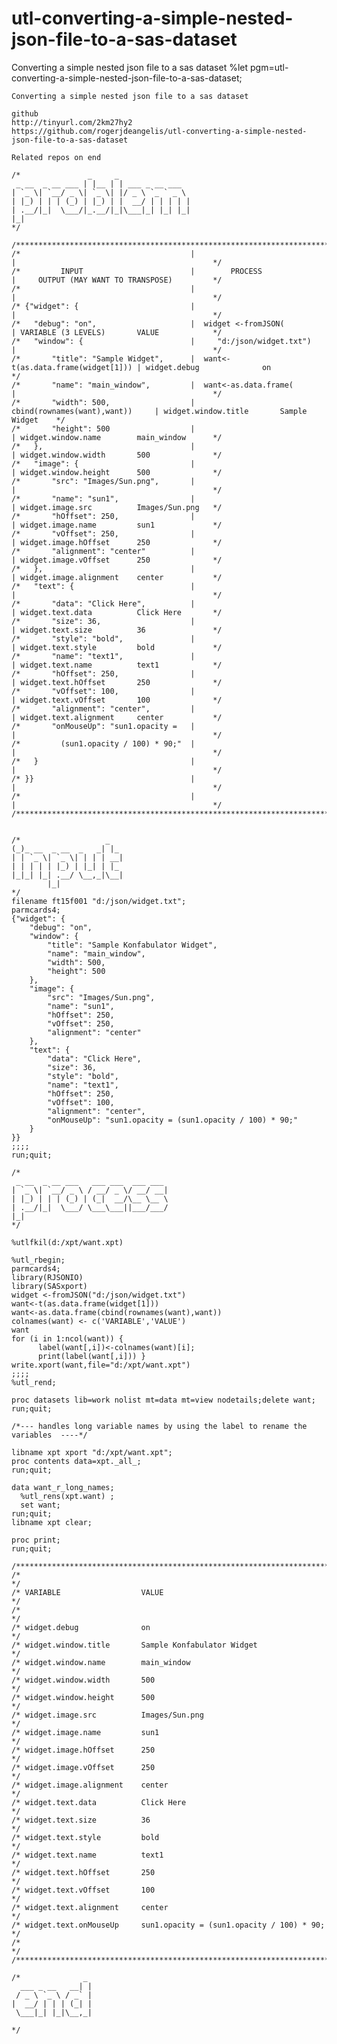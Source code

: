 # utl-converting-a-simple-nested-json-file-to-a-sas-dataset
Converting a simple nested json file to a sas dataset 
    %let pgm=utl-converting-a-simple-nested-json-file-to-a-sas-dataset;

    Converting a simple nested json file to a sas dataset

    github
    http://tinyurl.com/2km27hy2
    https://github.com/rogerjdeangelis/utl-converting-a-simple-nested-json-file-to-a-sas-dataset

    Related repos on end

    /*               _     _
     _ __  _ __ ___ | |__ | | ___ _ __ ___
    | `_ \| `__/ _ \| `_ \| |/ _ \ `_ ` _ \
    | |_) | | | (_) | |_) | |  __/ | | | | |
    | .__/|_|  \___/|_.__/|_|\___|_| |_| |_|
    |_|
    */

    /**************************************************************************************************************************/
    /*                                      |                                    |                                            */
    /*         INPUT                        |        PROCESS                     |     OUTPUT (MAY WANT TO TRANSPOSE)         */
    /*                                      |                                    |                                            */
    /* {"widget": {                         |                                    |                                            */
    /*   "debug": "on",                     |  widget <-fromJSON(                | VARIABLE (3 LEVELS)       VALUE            */
    /*   "window": {                        |     "d:/json/widget.txt")          |                                            */
    /*       "title": "Sample Widget",      |  want<-t(as.data.frame(widget[1])) | widget.debug              on               */
    /*       "name": "main_window",         |  want<-as.data.frame(              |                                            */
    /*       "width": 500,                  |    cbind(rownames(want),want))     | widget.window.title       Sample Widget    */
    /*       "height": 500                  |                                    | widget.window.name        main_window      */
    /*   },                                 |                                    | widget.window.width       500              */
    /*   "image": {                         |                                    | widget.window.height      500              */
    /*       "src": "Images/Sun.png",       |                                    |                                            */
    /*       "name": "sun1",                |                                    | widget.image.src          Images/Sun.png   */
    /*       "hOffset": 250,                |                                    | widget.image.name         sun1             */
    /*       "vOffset": 250,                |                                    | widget.image.hOffset      250              */
    /*       "alignment": "center"          |                                    | widget.image.vOffset      250              */
    /*   },                                 |                                    | widget.image.alignment    center           */
    /*   "text": {                          |                                    |                                            */
    /*       "data": "Click Here",          |                                    | widget.text.data          Click Here       */
    /*       "size": 36,                    |                                    | widget.text.size          36               */
    /*       "style": "bold",               |                                    | widget.text.style         bold             */
    /*       "name": "text1",               |                                    | widget.text.name          text1            */
    /*       "hOffset": 250,                |                                    | widget.text.hOffset       250              */
    /*       "vOffset": 100,                |                                    | widget.text.vOffset       100              */
    /*       "alignment": "center",         |                                    | widget.text.alignment     center           */
    /*       "onMouseUp": "sun1.opacity =   |                                    |                                            */
    /*         (sun1.opacity / 100) * 90;"  |                                    |                                            */
    /*   }                                  |                                    |                                            */
    /* }}                                   |                                    |                                            */
    /*                                      |                                    |                                            */
    /**************************************************************************************************************************/


    /*                   _
    (_)_ __  _ __  _   _| |_
    | | `_ \| `_ \| | | | __|
    | | | | | |_) | |_| | |_
    |_|_| |_| .__/ \__,_|\__|
            |_|
    */
    filename ft15f001 "d:/json/widget.txt";
    parmcards4;
    {"widget": {
        "debug": "on",
        "window": {
            "title": "Sample Konfabulator Widget",
            "name": "main_window",
            "width": 500,
            "height": 500
        },
        "image": {
            "src": "Images/Sun.png",
            "name": "sun1",
            "hOffset": 250,
            "vOffset": 250,
            "alignment": "center"
        },
        "text": {
            "data": "Click Here",
            "size": 36,
            "style": "bold",
            "name": "text1",
            "hOffset": 250,
            "vOffset": 100,
            "alignment": "center",
            "onMouseUp": "sun1.opacity = (sun1.opacity / 100) * 90;"
        }
    }}
    ;;;;
    run;quit;

    /*
     _ __  _ __ ___   ___ ___  ___ ___
    | `_ \| `__/ _ \ / __/ _ \/ __/ __|
    | |_) | | | (_) | (_|  __/\__ \__ \
    | .__/|_|  \___/ \___\___||___/___/
    |_|
    */

    %utlfkil(d:/xpt/want.xpt)

    %utl_rbegin;
    parmcards4;
    library(RJSONIO)
    library(SASxport)
    widget <-fromJSON("d:/json/widget.txt")
    want<-t(as.data.frame(widget[1]))
    want<-as.data.frame(cbind(rownames(want),want))
    colnames(want) <- c('VARIABLE','VALUE')
    want
    for (i in 1:ncol(want)) {
          label(want[,i])<-colnames(want)[i];
          print(label(want[,i])) }
    write.xport(want,file="d:/xpt/want.xpt")
    ;;;;
    %utl_rend;

    proc datasets lib=work nolist mt=data mt=view nodetails;delete want; run;quit;

    /*--- handles long variable names by using the label to rename the variables  ----*/

    libname xpt xport "d:/xpt/want.xpt";
    proc contents data=xpt._all_;
    run;quit;

    data want_r_long_names;
      %utl_rens(xpt.want) ;
      set want;
    run;quit;
    libname xpt clear;

    proc print;
    run;quit;

    /**************************************************************************************************************************/
    /*                                                                                                                        */
    /* VARIABLE                  VALUE                                                                                        */
    /*                                                                                                                        */
    /* widget.debug              on                                                                                           */
    /* widget.window.title       Sample Konfabulator Widget                                                                   */
    /* widget.window.name        main_window                                                                                  */
    /* widget.window.width       500                                                                                          */
    /* widget.window.height      500                                                                                          */
    /* widget.image.src          Images/Sun.png                                                                               */
    /* widget.image.name         sun1                                                                                         */
    /* widget.image.hOffset      250                                                                                          */
    /* widget.image.vOffset      250                                                                                          */
    /* widget.image.alignment    center                                                                                       */
    /* widget.text.data          Click Here                                                                                   */
    /* widget.text.size          36                                                                                           */
    /* widget.text.style         bold                                                                                         */
    /* widget.text.name          text1                                                                                        */
    /* widget.text.hOffset       250                                                                                          */
    /* widget.text.vOffset       100                                                                                          */
    /* widget.text.alignment     center                                                                                       */
    /* widget.text.onMouseUp     sun1.opacity = (sun1.opacity / 100) * 90;                                                    */
    /*                                                                                                                        */
    /**************************************************************************************************************************/

    /*              _
      ___ _ __   __| |
     / _ \ `_ \ / _` |
    |  __/ | | | (_| |
     \___|_| |_|\__,_|

    */
